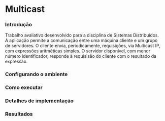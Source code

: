 # Multicast

### Introdução
Trabalho avaliativo desenvolvido para a disciplina de Sistemas Distribuídos. A aplicação permite a comunicação entre uma máquina cliente e um grupo de servidores. O cliente envia, periodicamente, requisições, via Multicast IP, com expressões aritméticas simples. O servidor disponível, com menor número identificador, responde à requisisão do cliente com o resultado da expressão.

### Configurando o ambiente

### Como executar 

### Detalhes de implementação

### Resultados
